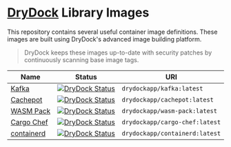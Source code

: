 # [DryDock](https://drydock.app?utm_source=github&utm_medium=repository&utm_campaign=library&utm_content=top_readme) Library Images

This repository contains several useful container image definitions.
These images are built using DryDock's advanced image building platform.

> DryDock keeps these images up-to-date with security patches by continuously
scanning base image tags.

| Name | Status | URI |
| ---- | ------ | --- |
| [Kafka](./kafka) | [![DryDock Status](https://dashboard.drydock.app/api/v1/public/drydock-app/kafka/badge.png)](https://dashboard.drydock.app/drydock-app/kafka/public) | `drydockapp/kafka:latest` | 
| [Cachepot](./rust-cachepot) | [![DryDock Status](https://dashboard.drydock.app/api/v1/public/drydock-app/cachepot/badge.png)](https://dashboard.drydock.app/drydock-app/cachepot/public) | `drydockapp/cachepot:latest` | 
| [WASM Pack](./wasm-pack) | [![DryDock Status](https://dashboard.drydock.app/api/v1/public/drydock-app/wasm-pack/badge.png)](https://dashboard.drydock.app/drydock-app/wasm-pack/public) | `drydockapp/wasm-pack:latest` | 
| [Cargo Chef](./cargo-chef) | [![DryDock Status](https://dashboard.drydock.app/api/v1/public/drydock-app/chef/badge.png)](https://dashboard.drydock.app/drydock-app/chef/public) | `drydockapp/cargo-chef:latest` | 
| [containerd](./containerd) | [![DryDock Status](https://dashboard.drydock.app/api/v1/public/drydock-app/containerd/badge.png)](https://dashboard.drydock.app/drydock-app/containerd/public) | `drydockapp/containerd:latest` | 

